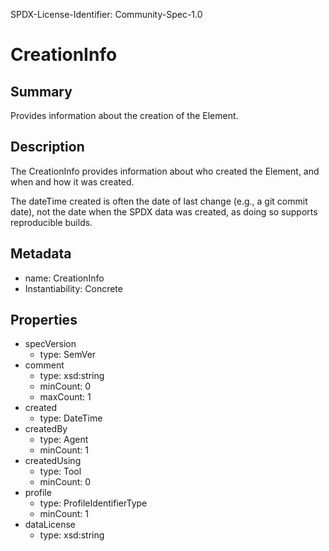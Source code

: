 SPDX-License-Identifier: Community-Spec-1.0

# CreationInfo

## Summary

Provides information about the creation of the Element.

## Description

The CreationInfo provides information about who created the Element, and when and how it was created. 

The dateTime created is often the date of last change (e.g., a git commit date), not the date when the SPDX data was created, as doing so supports reproducible builds.

## Metadata

- name: CreationInfo
- Instantiability: Concrete

## Properties

- specVersion
  - type: SemVer
- comment
  - type: xsd:string
  - minCount: 0
  - maxCount: 1
- created
  - type: DateTime
- createdBy
  - type: Agent
  - minCount: 1
- createdUsing
  - type: Tool
  - minCount: 0
- profile
  - type: ProfileIdentifierType
  - minCount: 1
- dataLicense
  - type: xsd:string

